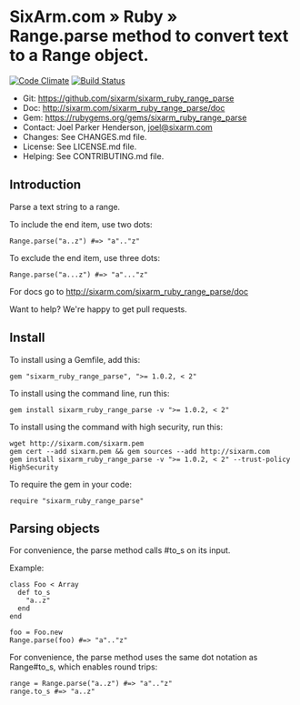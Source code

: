 # SixArm.com » Ruby » <br> Range.parse method to convert text to a Range object.

<!--HEADER-OPEN-->

[![Code Climate](https://codeclimate.com/github/SixArm/sixarm_ruby_range_parse.png)](https://codeclimate.com/github/SixArm/sixarm_ruby_range_parse)
[![Build Status](https://travis-ci.org/SixArm/sixarm_ruby_range_parse.png)](https://travis-ci.org/SixArm/sixarm_ruby_range_parse)

* Git: <https://github.com/sixarm/sixarm_ruby_range_parse>
* Doc: <http://sixarm.com/sixarm_ruby_range_parse/doc>
* Gem: <https://rubygems.org/gems/sixarm_ruby_range_parse>
* Contact: Joel Parker Henderson, <joel@sixarm.com>
* Changes: See CHANGES.md file.
* License: See LICENSE.md file.
* Helping: See CONTRIBUTING.md file.

<!--HEADER-SHUT-->

## Introduction

Parse a text string to a range.

To include the end item, use two dots:

    Range.parse("a..z") #=> "a".."z"

To exclude the end item, use three dots:

    Range.parse("a...z") #=> "a"..."z"

For docs go to <http://sixarm.com/sixarm_ruby_range_parse/doc>

Want to help? We're happy to get pull requests.


<!--INSTALL-OPEN-->

## Install

To install using a Gemfile, add this:

    gem "sixarm_ruby_range_parse", ">= 1.0.2, < 2"

To install using the command line, run this:

    gem install sixarm_ruby_range_parse -v ">= 1.0.2, < 2"

To install using the command with high security, run this:

    wget http://sixarm.com/sixarm.pem
    gem cert --add sixarm.pem && gem sources --add http://sixarm.com
    gem install sixarm_ruby_range_parse -v ">= 1.0.2, < 2" --trust-policy HighSecurity

To require the gem in your code:

    require "sixarm_ruby_range_parse"

<!--INSTALL-SHUT-->

## Parsing objects

For convenience, the parse method calls #to_s on its input.

Example:

    class Foo < Array
      def to_s
        "a..z"
      end
    end

    foo = Foo.new
    Range.parse(foo) #=> "a".."z"

For convenience, the parse method uses the same dot notation as Range#to_s, which enables round trips:

    range = Range.parse("a..z") #=> "a".."z"
    range.to_s #=> "a..z"
